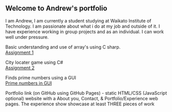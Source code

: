 ## Welcome to Andrew's portfolio

I am Andrew, I am currently a student studying at Waikato Institute of Technology. I am passionate about what i do at my job and outside of it. 
I have experience working in group projects and as an individual. I can work well under pressure.

Basic understanding and use of array's using C sharp. \
[Assignment 1](https://github.com/Andrew2486/Portfolio/blob/6802286c86618238a3b82ea84ae6638c7c712714/Assigment%201%20(Working%20with%20arrays).txt) 


City locater game using C# \
[Assignment 2](https://github.com/Andrew2486/Portfolio/blob/Projects/Assignment%202%20(City%20guess%20game).txt)

Finds prime numbers using a GUI \
[Prime numbers in GUI](https://github.com/Andrew2486/Portfolio/blob/Projects/Making%20%20a%20GUI.txt)


Portfolio link (on GitHub using GitHub Pages)  - static HTML/CSS (JavaScript optional) website with a About you, Contact, & Portfolio/Experience web pages. The experience show showcase at least THREE pieces of work
